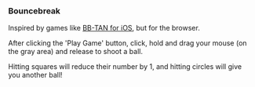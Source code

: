 ### Bouncebreak

Inspired by games like [BB-TAN for iOS](https://itunes.apple.com/us/app/bbtan-by-111/id1060433597?mt=8), but for the browser.

After clicking the 'Play Game' button, click, hold and drag your mouse (on the gray area) and release to shoot a ball.

Hitting squares will reduce their number by 1, and hitting circles will give you another ball!

<script src='https://cdnjs.cloudflare.com/ajax/libs/processing.js/1.6.6/processing.js'></script>
<center><canvas data-processing-sources='/projects/processing/bouncebreak.txt'></canvas></center>